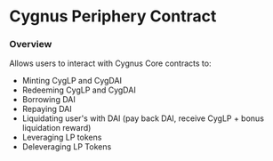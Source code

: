 # **Cygnus Periphery Contract**

<h3> Overview </h3>

Allows users to interact with Cygnus Core contracts to:
 - Minting CygLP and CygDAI
 - Redeeming CygLP and CygDAI
 - Borrowing DAI
 - Repaying DAI
 - Liquidating user's with DAI (pay back DAI, receive CygLP + bonus liquidation reward)
 - Leveraging LP tokens
 - Deleveraging LP Tokens
